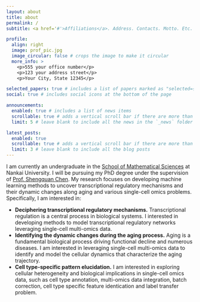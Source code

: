 ```yaml
---
layout: about
title: about
permalink: /
subtitle: <a href='#'>Affiliations</a>. Address. Contacts. Motto. Etc.

profile:
  align: right
  image: prof_pic.jpg
  image_circular: false # crops the image to make it circular
  more_info: >
    <p>555 your office number</p>
    <p>123 your address street</p>
    <p>Your City, State 12345</p>

selected_papers: true # includes a list of papers marked as "selected={true}"
social: true # includes social icons at the bottom of the page

announcements:
  enabled: true # includes a list of news items
  scrollable: true # adds a vertical scroll bar if there are more than 3 news items
  limit: 5 # leave blank to include all the news in the `_news` folder

latest_posts:
  enabled: true
  scrollable: true # adds a vertical scroll bar if there are more than 3 new posts items
  limit: 3 # leave blank to include all the blog posts
---
```



I am currently an undergraduate in the [School of Mathematical Sciences](https://math.nankai.edu.cn/) at Nankai University. I will be pursuing my PhD degree under the supervision of [Prof. Shengquan Chen](https://my.nankai.edu.cn/sms/csq/list.htm).  My research focuses on developing machine learning methods to uncover transcriptional regulatory mechanisms and their dynamic changes along aging and various single-cell omics problems. Specifically, I am interested in:

- **Deciphering transcriptional regulatory mechanisms.** Transcriptional regulation is a central process in biological systems. I interested in developing methods to model transcriptional regulatory networks leveraging single-cell multi-omics data.
- **Identifying the dynamic changes during the aging process.** Aging is a fundamental biological process driving functional decline and numerous diseases. I am interested in leveraging single-cell multi-omics data to identify and model the cellular dynamics that characterize the aging trajectory.
- **Cell type-specific pattern elucidation.** I am interested in exploring cellular heterogeneity and biological implications in single-cell omics data, such as cell type annotation, multi-omics data integration, batch correction, cell type specific feature identication and label transfer problem.